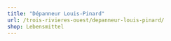 ```yaml
---
title: "Dépanneur Louis-Pinard"
url: /trois-rivieres-ouest/depanneur-louis-pinard/
shop: Lebensmittel
---
```


